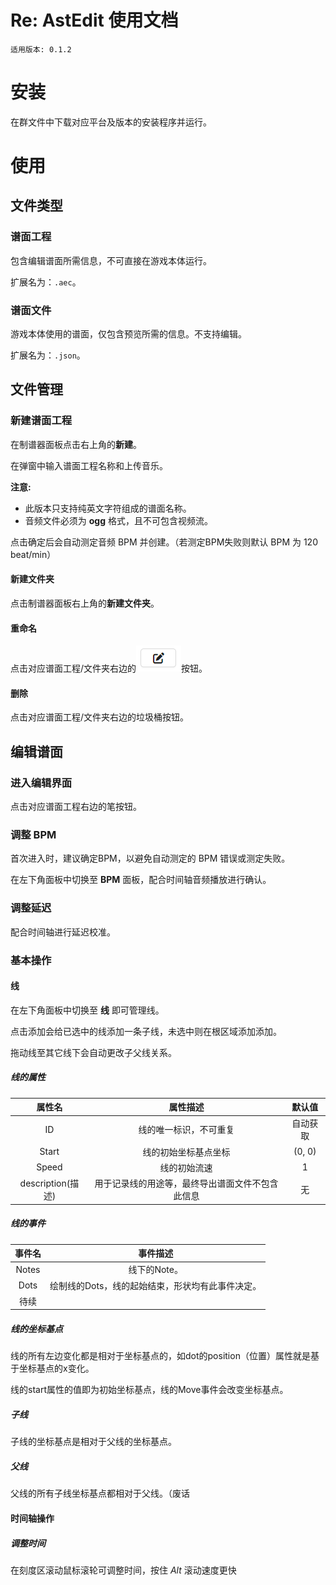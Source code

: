 # Re: AstEdit 使用文档

`适用版本: 0.1.2`

# 安装

在群文件中下载对应平台及版本的安装程序并运行。

# 使用

## 文件类型

### 谱面工程

包含编辑谱面所需信息，不可直接在游戏本体运行。

扩展名为：`.aec`。

### 谱面文件

游戏本体使用的谱面，仅包含预览所需的信息。不支持编辑。

扩展名为：`.json`。

## 文件管理

### 新建谱面工程

在制谱器面板点击右上角的**新建**。

在弹窗中输入谱面工程名称和上传音乐。

**注意:**

- 此版本只支持纯英文字符组成的谱面名称。
- 音频文件必须为 **ogg** 格式，且不可包含视频流。

点击确定后会自动测定音频 BPM 并创建。（若测定BPM失败则默认 BPM 为 120 beat/min）

#### 新建文件夹

点击制谱器面板右上角的**新建文件夹**。

#### 重命名

点击对应谱面工程/文件夹右边的![image-20230713214615021](使用文档-v0.1.2.assets/image-20230713214615021.png)按钮。

#### 删除

点击对应谱面工程/文件夹右边的垃圾桶按钮。

## 编辑谱面

### 进入编辑界面

点击对应谱面工程右边的笔按钮。

### 调整 BPM

首次进入时，建议确定BPM，以避免自动测定的 BPM 错误或测定失败。

在左下角面板中切换至 **BPM** 面板，配合时间轴音频播放进行确认。

### 调整延迟

配合时间轴进行延迟校准。

### 基本操作

#### 线

在左下角面板中切换至 **线** 即可管理线。

点击添加会给已选中的线添加一条子线，未选中则在根区域添加添加。

拖动线至其它线下会自动更改子父线关系。

##### 线的属性

|      属性名       |                     属性描述                     |  默认值  |
| :---------------: | :----------------------------------------------: | :------: |
|        ID         |              线的唯一标识，不可重复              | 自动获取 |
|       Start       |               线的初始坐标基点坐标               |  (0, 0)  |
|       Speed       |                   线的初始流速                   |    1     |
| description(描述) | 用于记录线的用途等，最终导出谱面文件不包含此信息 |    无    |

##### 线的事件

| 事件名 |                     事件描述                     |
| :----: | :----------------------------------------------: |
| Notes  |                   线下的Note。                   |
|  Dots  | 绘制线的Dots，线的起始结束，形状均有此事件决定。 |
|  待续  |                                                  |



##### 线的坐标基点

线的所有左边变化都是相对于坐标基点的，如dot的position（位置）属性就是基于坐标基点的x变化。

线的start属性的值即为初始坐标基点，线的Move事件会改变坐标基点。

##### 子线

子线的坐标基点是相对于父线的坐标基点。

##### 父线

父线的所有子线坐标基点都相对于父线。（废话

#### 时间轴操作

##### 调整时间

在刻度区滚动鼠标滚轮可调整时间，按住 *Alt* 滚动速度更快


